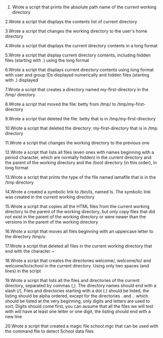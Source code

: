
1. Wrote a script that prints the absolute path name of the current working directory

2.Wrote a script that displays the contents list of current directory

3.Wrote a script that changes the working directory to the user's home directory

4.Wrote a script that displays the current directory contents in a long format

5.Wrote a script that display current directory contents, including hidden files (starting with .) using the long format

6.Wrote a script that displays current directory contents using long format with user and group IDs displayed numerically and hidden files (starting with .) displayed

7.Wrote a script that creates a directory named my-first-directory in the /tmp/ directory

8.Wrote a script that moved the file: betty from /tmp/ to /tmp/my-first-directory

9.Wrote a script that deleted the file: betty that is in /tmp/my-first-directory

10.Wrote a script that deleted the directory: my-first-directory that is in /tmp directory

11.Wrote a script that changes the working directory to the previous one

12.Wrote a script that lists all files (even ones with names beginning with a period character, which are normally hidden) in the current directory and the parent of the working directory and the /boot directory (in this order), in long format

13.Wrote a script that prints the type of the file named iamafile that is in the /tmp directory

14.Wrote a created a symbolic link to /bin/ls, named ls. The symbolic link was created in the current working directory

15.Wrote a script that copies all the HTML files from the current working directory to the parent of the working directory, but only copy files that did not exist in the parent of the working directory or were newer than the versions in the parent of the working directory

16.Wrote a script that moves all files beginning with an uppercase letter to the directory /tmp/u

17.Wrote a script that deleted all files in the current working directory that end with the character ~

18.Wrote a script that creates the directories welcome/, welcome/to/ and welcome/to/school in the current directory. Using only two spaces (and lines) in the script

19.Wrote a script that lists all the files and directories of the current directory, separated by commas (,). The directory names should end with a slash (/), Files and directories starting with a dot (.) should be listed, the listing should be alpha ordered, except for the directories . and .. which should be listed at the very beginning, only digits and letters are used to sort; Digits should come first, you can assume that all the files we will test with will have at least one letter or one digit, the listing should end with a new line

20.Wrote a script that created a magic file school.mgc that can be used with the command file to detect School data files
